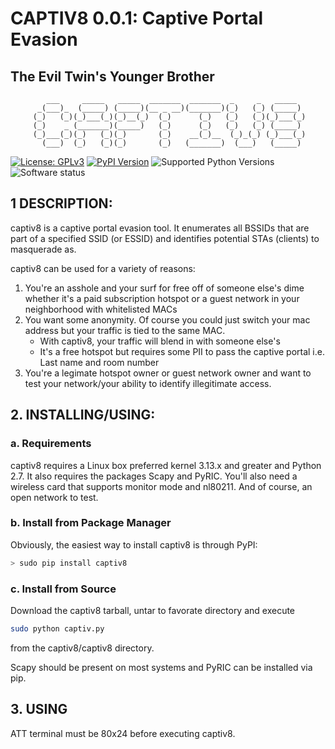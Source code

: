 # CAPTIV8 0.0.1: Captive Portal Evasion
## The Evil Twin's Younger Brother

            ___     _____   _____  _______  _______  _     _   _____
          _(___)_  (_____) (_____)(__ _ __)(_______)(_)   (_) (_____)
         (_)   (_)(_)___(_)(_)__(_)  (_)      (_)   (_)   (_)(_)___(_)
         (_)    _ (_______)(_____)   (_)      (_)   (_)   (_) (_____)
         (_)___(_)(_)   (_)(_)       (_)    __(_)__  (_)_(_) (_)___(_)
           (___)  (_)   (_)(_)       (_)   (_______)  (___)   (_____)

[![License: GPLv3](https://img.shields.io/pypi/l/captiv8.svg)](https://github.com/wraith-wireless/captiv8/blob/master/LICENSE)
[![PyPI Version](https://img.shields.io/pypi/v/captiv8.svg)](https://pypi.python.org/pypi/captiv8)
![Supported Python Versions](https://img.shields.io/pypi/pyversions/captiv8.svg)
![Software status](https://img.shields.io/pypi/status/captiv8.svg)

## 1 DESCRIPTION:
captiv8 is a captive portal evasion tool. It enumerates all BSSIDs that are part 
of a specified SSID (or ESSID) and identifies potential STAs (clients) to 
masquerade as. 

captiv8 can be used for a variety of reasons: 

1. You're an asshole and your surf for free off of someone else's dime whether
it's a paid subscription hotspot or a guest network in your neighborhood with 
whitelisted MACs
2. You want some anonymity. Of course you could just switch your mac address but
your traffic is tied to the same MAC. 
    * With captiv8, your traffic will blend in with someone else's
    * It's a free hotspot but requires some PII to pass the captive portal
i.e. Last name and room number
3. You're a legimate hotspot owner or guest network owner and want to test your 
network/your ability to identify illegitimate access.

## 2. INSTALLING/USING:

### a. Requirements
captiv8 requires a Linux box preferred kernel 3.13.x and greater and Python 2.7.
It also requires the packages Scapy and PyRIC. You'll also need a wireless card 
that supports monitor mode and nl80211. And of course, an open network to test.

### b. Install from Package Manager
Obviously, the easiest way to install captiv8 is through PyPI:

```bash
> sudo pip install captiv8
```

### c. Install from Source
Download the captiv8 tarball, untar to favorate directory and execute

```bash
sudo python captiv.py
```

from the captiv8/captiv8 directory.

Scapy should be present on most systems and PyRIC can be installed via pip.

## 3. USING
ATT terminal must be 80x24 before executing captiv8.
